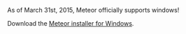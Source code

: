 As of March 31st, 2015, Meteor officially supports windows!

Download the [Meteor installer for Windows](https://install.meteor.com/windows).

